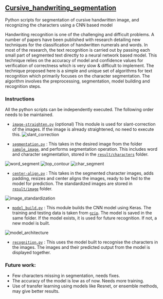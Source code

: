 ## [Cursive_handwriting_segmentation](https://github.com/RiteshKH/Cursive_handwriting_recognition)

Python scripts for segmentation of cursive handwritten image, and recognizing the characters using a CNN based model

Handwriting recognition is one of the challenging and difficult problems. A number of papers have been published with research detailing new techniques for the classification of handwritten numerals and words. In most of the research, the text recognition is carried out by passing each small part of segmented text directly to a neural network based model. This technique relies on the accuracy of model and confidence values for verification of correctness which is very slow & difficult to implement.
The technique proposed here is a simple and unique set of algorithms for text recognition which primarily focuses on the character segmentation. The algorithm involves the preprocessing, segmentation, model building and recognition steps.

### Instructions 

All the python scripts can be independently executed. The following order needs to be maintained.

* [`image-straighten.py`](https://github.com/RiteshKH/Cursive_handwriting_recognition/blob/master/image-straighten.py) (optional) This module is used for slant-correction of the images. If the image is already straightened, no need to execute this.
![slant_correction](https://user-images.githubusercontent.com/38212000/61037250-4d87db00-a3e8-11e9-9552-71c26e789b7a.JPG)

* [`segmentation.py`](https://github.com/RiteshKH/Cursive_handwriting_recognition/blob/master/segmentation.py) : This takes in the desired image from the folder [`sample_image`](https://github.com/RiteshKH/Cursive_handwriting_recognition/tree/master/sample_images), and performs segmentation operation. This includes word and character segmentation, stored in the [`result/characters`](https://github.com/RiteshKH/Cursive_handwriting_recognition/tree/master/result/new_result) folder.

![word_segment](https://user-images.githubusercontent.com/38212000/61037258-51b3f880-a3e8-11e9-88ed-f519d9e4e4a0.JPG)
![top_contour](https://user-images.githubusercontent.com/38212000/61037267-55e01600-a3e8-11e9-9c4a-b63a7b22eef8.JPG)
![char_segment](https://user-images.githubusercontent.com/38212000/61037274-58db0680-a3e8-11e9-8c01-1e73908c295c.JPG)

* [`center-align.py`](https://github.com/RiteshKH/Cursive_handwriting_recognition/blob/master/center-align.py) : This takes in the segmented character images, adds padding, resizes and center aligns the images, ready to be fed to the model for prediction. The standardized images are stored in [`result/image`](https://github.com/RiteshKH/Cursive_handwriting_recognition/tree/master/result/image) folder.

![image_standardization](https://user-images.githubusercontent.com/38212000/61037283-5d072400-a3e8-11e9-8a8c-84625ce56812.JPG)

* [`model_build.py`](https://github.com/RiteshKH/Cursive_handwriting_recognition/blob/master/model_build.py) : This module builds the CNN model using Keras. The training and testing data is taken from [`gzip`](https://github.com/RiteshKH/Cursive_handwriting_recognition/tree/master/gzip). The model is saved in the same folder. If the model exists, it is used for future recognition. If not, a new model is built.

![model_architecture](https://user-images.githubusercontent.com/38212000/61037287-5f697e00-a3e8-11e9-9769-f61a02072960.JPG)

* [`recognition.py`](https://github.com/RiteshKH/Cursive_handwriting_recognition/blob/master/recognition.py) : This uses the model built to recognise the characters in the images. The images and their predicted output from the model is displayed together.

### Future work:

* Few characters missing in segmentation, needs fixes.
* The accuracy of the model is low as of now. Needs more training.
* Use of transfer learning using models like Resnet, or ensemble methods, may give better results.

